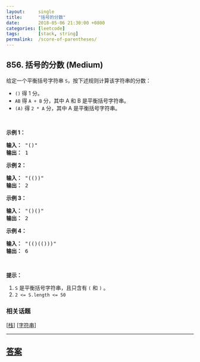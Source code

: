 ```yaml
---
layout:     single
title:      "括号的分数"
date:       2018-05-06 21:30:00 +0800
categories: [leetcode]
tags:       [stack, string]
permalink:  /score-of-parentheses/
---
```


## 856. 括号的分数 (Medium)

<p>给定一个平衡括号字符串&nbsp;<code>S</code>，按下述规则计算该字符串的分数：</p>

<ul>
	<li><code>()</code> 得 1 分。</li>
	<li><code>AB</code> 得&nbsp;<code>A + B</code>&nbsp;分，其中 A 和 B 是平衡括号字符串。</li>
	<li><code>(A)</code> 得&nbsp;<code>2 * A</code>&nbsp;分，其中 A 是平衡括号字符串。</li>
</ul>

<p>&nbsp;</p>

<p><strong>示例 1：</strong></p>

<pre><strong>输入： </strong>&quot;()&quot;
<strong>输出： </strong>1
</pre>

<p><strong>示例 2：</strong></p>

<pre><strong>输入： </strong>&quot;(())&quot;
<strong>输出： </strong>2
</pre>

<p><strong>示例&nbsp;3：</strong></p>

<pre><strong>输入： </strong>&quot;()()&quot;
<strong>输出： </strong>2
</pre>

<p><strong>示例&nbsp;4：</strong></p>

<pre><strong>输入： </strong>&quot;(()(()))&quot;
<strong>输出： </strong>6
</pre>

<p>&nbsp;</p>

<p><strong>提示：</strong></p>

<ol>
	<li><code>S</code>&nbsp;是平衡括号字符串，且只含有&nbsp;<code>(</code>&nbsp;和&nbsp;<code>)</code>&nbsp;。</li>
	<li><code>2 &lt;= S.length &lt;= 50</code></li>
</ol>

### 相关话题
  [[栈](https://github.com/openset/leetcode/tree/master/tag/stack/README.md)]
  [[字符串](https://github.com/openset/leetcode/tree/master/tag/string/README.md)]

---

## [答案](https://github.com/openset/leetcode/tree/master/problems/score-of-parentheses)
